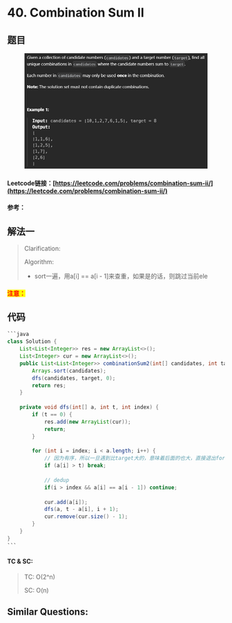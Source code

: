 # 40. Combination Sum II

## 题目

<figure><img src="../../.gitbook/assets/image (2) (1) (1) (1) (1) (1) (1).png" alt=""><figcaption></figcaption></figure>

#### Leetcode链接：[https://leetcode.com/problems/combination-sum-ii/](https://leetcode.com/problems/combination-sum-ii/)

#### 参考：

## 解法一

> Clarification:&#x20;
>
> Algorithm:&#x20;
>
> * sort一遍，用a\[i] == a\[i - 1]来查重，如果是的话，则跳过当前ele

#### <mark style="color:red;">注意：</mark>

## 代码

````java
```java
class Solution {
    List<List<Integer>> res = new ArrayList<>();
    List<Integer> cur = new ArrayList<>();
    public List<List<Integer>> combinationSum2(int[] candidates, int target) {
        Arrays.sort(candidates);
        dfs(candidates, target, 0);
        return res;
    }

    private void dfs(int[] a, int t, int index) {
        if (t == 0) {
            res.add(new ArrayList(cur));
            return;
        }

        for (int i = index; i < a.length; i++) {
            // 因为有序，所以一旦遇到比target大的，意味着后面的也大，直接退出for loop
            if (a[i] > t) break; 

            // dedup
            if(i > index && a[i] == a[i - 1]) continue;

            cur.add(a[i]);
            dfs(a, t - a[i], i + 1);
            cur.remove(cur.size() - 1);
        }
    }
}
```
````

#### TC & SC:&#x20;

> TC: O(2^n)
>
> SC: O(n)

## **Similar Questions:**&#x20;
